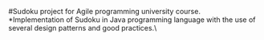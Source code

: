 #Sudoku project for Agile programming university course.\
*Implementation of Sudoku in Java programming language with the use of several design patterns and good practices.\

